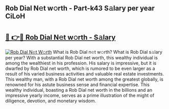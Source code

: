 ## Rob Dial N𝚎t w𝚘rth - Part-k43 S𝚊lary per year CiLoH

# <h2><a href="http://gc0akc.nevu.top/?p=Rob+Dial">🔗 👉🔴 Rob Dial N𝚎t w𝚘rth - S𝚊lary</a></h2>

[![Rob Dial N𝚎t W𝚘rth](https://i.imgur.com/Oavwk0R.jpeg)](http://gc0akc.nevu.top/?p=Rob+Dial)
What is Rob Dial n𝚎t w𝚘rth? What is Rob Dial s𝚊lary per year?
With a substantial Rob Dial net worth, this wealthy individual is among the wealthiest in his profession. His salary is impressive, but it is dwarfed by Rob Dial net worth, which is rumored to be even larger as a result of his varied business activities and valuable real estate investments. This wealthy man, with a Rob Dial net worth among the greatest globally, is renowned for his astute business sense and financial expertise. This wealthy individual, boasting a Rob Dial net worth in the billions and an impressive yearly income, serves as a prime illustration of the might of diligence, devotion, and monetary wisdom.
